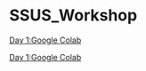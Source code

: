 # SSUS_Workshop
[Day 1:Google Colab](https://colab.research.google.com/drive/11-FJGQwIc0izR7yUZ3kHzn09TGJ4jJVZ)

[Day 1:Google Colab](https://colab.research.google.com/drive/1Kyhfwl4a-4d8iICd4JQb_e7eAzxw5f_W#scrollTo=Yedd8bT__m0E)



